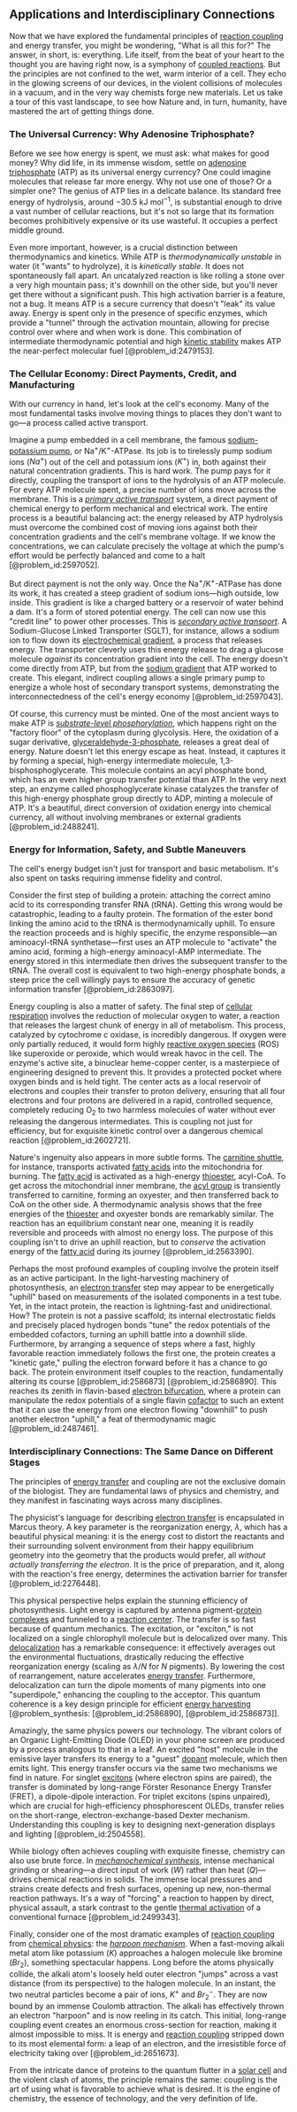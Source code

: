 ## Applications and Interdisciplinary Connections

Now that we have explored the fundamental principles of [reaction coupling](@article_id:144243) and energy transfer, you might be wondering, "What is all this for?" The answer, in short, is: everything. Life itself, from the beat of your heart to the thought you are having right now, is a symphony of [coupled reactions](@article_id:176038). But the principles are not confined to the wet, warm interior of a cell. They echo in the glowing screens of our devices, in the violent collisions of molecules in a vacuum, and in the very way chemists forge new materials. Let us take a tour of this vast landscape, to see how Nature and, in turn, humanity, have mastered the art of getting things done.

### The Universal Currency: Why Adenosine Triphosphate?

Before we see how energy is spent, we must ask: what makes for good money? Why did life, in its immense wisdom, settle on [adenosine triphosphate](@article_id:143727) (ATP) as its universal energy currency? One could imagine molecules that release far more energy. Why not use one of those? Or a simpler one? The genius of ATP lies in a delicate balance. Its standard free energy of hydrolysis, around $-30.5 \ \mathrm{kJ \ mol^{-1}}$, is substantial enough to drive a vast number of cellular reactions, but it's not so large that its formation becomes prohibitively expensive or its use wasteful. It occupies a perfect middle ground.

Even more important, however, is a crucial distinction between thermodynamics and kinetics. While ATP is *thermodynamically unstable* in water (it "wants" to hydrolyze), it is *kinetically stable*. It does not spontaneously fall apart. An uncatalyzed reaction is like rolling a stone over a very high mountain pass; it's downhill on the other side, but you'll never get there without a significant push. This high activation barrier is a feature, not a bug. It means ATP is a secure currency that doesn't "leak" its value away. Energy is spent only in the presence of specific enzymes, which provide a "tunnel" through the activation mountain, allowing for precise control over where and when work is done. This combination of intermediate thermodynamic potential and high [kinetic stability](@article_id:149681) makes ATP the near-perfect molecular fuel [@problem_id:2479153].

### The Cellular Economy: Direct Payments, Credit, and Manufacturing

With our currency in hand, let's look at the cell's economy. Many of the most fundamental tasks involve moving things to places they don't want to go—a process called active transport.

Imagine a pump embedded in a cell membrane, the famous [sodium-potassium pump](@article_id:136694), or Na$^+$/K$^+$-ATPase. Its job is to tirelessly pump sodium ions ($Na^+$) out of the cell and potassium ions ($K^+$) in, both against their natural concentration gradients. This is hard work. The pump pays for it directly, coupling the transport of ions to the hydrolysis of an ATP molecule. For every ATP molecule spent, a precise number of ions move across the membrane. This is a *[primary active transport](@article_id:147406)* system, a direct payment of chemical energy to perform mechanical and electrical work. The entire process is a beautiful balancing act: the energy released by ATP hydrolysis must overcome the combined cost of moving ions against both their concentration gradients and the cell's membrane voltage. If we know the concentrations, we can calculate precisely the voltage at which the pump's effort would be perfectly balanced and come to a halt [@problem_id:2597052].

But direct payment is not the only way. Once the Na$^+$/K$^+$-ATPase has done its work, it has created a steep gradient of sodium ions—high outside, low inside. This gradient is like a charged battery or a reservoir of water behind a dam. It's a form of stored potential energy. The cell can now use this "credit line" to power other processes. This is *[secondary active transport](@article_id:144560)*. A Sodium-Glucose Linked Transporter (SGLT), for instance, allows a sodium ion to flow down its [electrochemical gradient](@article_id:146983), a process that releases energy. The transporter cleverly uses this energy release to drag a glucose molecule *against* its concentration gradient into the cell. The energy doesn't come directly from ATP, but from the [sodium gradient](@article_id:163251) that ATP worked to create. This elegant, indirect coupling allows a single primary pump to energize a whole host of secondary transport systems, demonstrating the interconnectedness of the cell's energy economy [@problem_id:2597043].

Of course, this currency must be minted. One of the most ancient ways to make ATP is *[substrate-level phosphorylation](@article_id:140618)*, which happens right on the "factory floor" of the cytoplasm during glycolysis. Here, the oxidation of a sugar derivative, [glyceraldehyde-3-phosphate](@article_id:152372), releases a great deal of energy. Nature doesn't let this energy escape as heat. Instead, it captures it by forming a special, high-energy intermediate molecule, 1,3-bisphosphoglycerate. This molecule contains an acyl phosphate bond, which has an even higher group transfer potential than ATP. In the very next step, an enzyme called phosphoglycerate kinase catalyzes the transfer of this high-energy phosphate group directly to ADP, minting a molecule of ATP. It's a beautiful, direct conversion of oxidation energy into chemical currency, all without involving membranes or external gradients [@problem_id:2488241].

### Energy for Information, Safety, and Subtle Maneuvers

The cell's energy budget isn't just for transport and basic metabolism. It's also spent on tasks requiring immense fidelity and control.

Consider the first step of building a protein: attaching the correct amino acid to its corresponding transfer RNA (tRNA). Getting this wrong would be catastrophic, leading to a faulty protein. The formation of the ester bond linking the amino acid to the tRNA is thermodynamically uphill. To ensure the reaction proceeds and is highly specific, the enzyme responsible—an aminoacyl-tRNA synthetase—first uses an ATP molecule to "activate" the amino acid, forming a high-energy aminoacyl-AMP intermediate. The energy stored in this intermediate then drives the subsequent transfer to the tRNA. The overall cost is equivalent to two high-energy phosphate bonds, a steep price the cell willingly pays to ensure the accuracy of genetic information transfer [@problem_id:2863097].

Energy coupling is also a matter of safety. The final step of [cellular respiration](@article_id:145813) involves the reduction of molecular oxygen to water, a reaction that releases the largest chunk of energy in all of metabolism. This process, catalyzed by cytochrome $c$ oxidase, is incredibly dangerous. If oxygen were only partially reduced, it would form highly [reactive oxygen species](@article_id:143176) (ROS) like superoxide or peroxide, which would wreak havoc in the cell. The enzyme's active site, a binuclear heme-copper center, is a masterpiece of engineering designed to prevent this. It provides a protected pocket where oxygen binds and is held tight. The center acts as a local reservoir of electrons and couples their transfer to proton delivery, ensuring that all four electrons and four protons are delivered in a rapid, controlled sequence, completely reducing $\mathrm{O_2}$ to two harmless molecules of water without ever releasing the dangerous intermediates. This is coupling not just for efficiency, but for exquisite kinetic control over a dangerous chemical reaction [@problem_id:2602721].

Nature's ingenuity also appears in more subtle forms. The [carnitine shuttle](@article_id:175700), for instance, transports activated [fatty acids](@article_id:144920) into the mitochondria for burning. The [fatty acid](@article_id:152840) is activated as a high-energy [thioester](@article_id:198909), acyl-CoA. To get across the mitochondrial inner membrane, the [acyl group](@article_id:203662) is transiently transferred to carnitine, forming an oxyester, and then transferred back to CoA on the other side. A thermodynamic analysis shows that the free energies of the [thioester](@article_id:198909) and oxyester bonds are remarkably similar. The reaction has an equilibrium constant near one, meaning it is readily reversible and proceeds with almost no energy loss. The purpose of this coupling isn't to drive an uphill reaction, but to *conserve* the activation energy of the [fatty acid](@article_id:152840) during its journey [@problem_id:2563390].

Perhaps the most profound examples of coupling involve the protein itself as an active participant. In the light-harvesting machinery of photosynthesis, an [electron transfer](@article_id:155215) step may appear to be energetically "uphill" based on measurements of the isolated components in a test tube. Yet, in the intact protein, the reaction is lightning-fast and unidirectional. How? The protein is not a passive scaffold; its internal electrostatic fields and precisely placed hydrogen bonds "tune" the redox potentials of the embedded cofactors, turning an uphill battle into a downhill slide. Furthermore, by arranging a sequence of steps where a fast, highly favorable reaction immediately follows the first one, the protein creates a "kinetic gate," pulling the electron forward before it has a chance to go back. The protein environment itself couples to the reaction, fundamentally altering its course [@problem_id:2586873] [@problem_id:2586890]. This reaches its zenith in flavin-based [electron bifurcation](@article_id:166375), where a protein can manipulate the redox potentials of a single flavin [cofactor](@article_id:199730) to such an extent that it can use the energy from one electron flowing "downhill" to push another electron "uphill," a feat of thermodynamic magic [@problem_id:2487461].

### Interdisciplinary Connections: The Same Dance on Different Stages

The principles of [energy transfer](@article_id:174315) and coupling are not the exclusive domain of the biologist. They are fundamental laws of physics and chemistry, and they manifest in fascinating ways across many disciplines.

The physicist's language for describing [electron transfer](@article_id:155215) is encapsulated in Marcus theory. A key parameter is the reorganization energy, $\lambda$, which has a beautiful physical meaning: it is the energy cost to distort the reactants and their surrounding solvent environment from their happy equilibrium geometry into the geometry that the products would prefer, all *without actually transferring the electron*. It is the price of preparation, and it, along with the reaction's free energy, determines the activation barrier for transfer [@problem_id:2276448].

This physical perspective helps explain the stunning efficiency of photosynthesis. Light energy is captured by antenna pigment-[protein complexes](@article_id:268744) and funneled to a [reaction center](@article_id:173889). The transfer is so fast because of quantum mechanics. The excitation, or "exciton," is not localized on a single chlorophyll molecule but is delocalized over many. This [delocalization](@article_id:182833) has a remarkable consequence: it effectively averages out the environmental fluctuations, drastically reducing the effective reorganization energy (scaling as $\lambda/N$ for $N$ pigments). By lowering the cost of rearrangement, nature accelerates [energy transfer](@article_id:174315). Furthermore, delocalization can turn the dipole moments of many pigments into one "superdipole," enhancing the coupling to the acceptor. This quantum coherence is a key design principle for efficient [energy harvesting](@article_id:144471) [@problem_synthesis: [@problem_id:2586890], [@problem_id:2586873]].

Amazingly, the same physics powers our technology. The vibrant colors of an Organic Light-Emitting Diode (OLED) in your phone screen are produced by a process analogous to that in a leaf. An excited "host" molecule in the emissive layer transfers its energy to a "guest" [dopant](@article_id:143923) molecule, which then emits light. This energy transfer occurs via the same two mechanisms we find in nature. For singlet [excitons](@article_id:146805) (where electron spins are paired), the transfer is dominated by long-range Förster Resonance Energy Transfer (FRET), a dipole-dipole interaction. For triplet excitons (spins unpaired), which are crucial for high-efficiency phosphorescent OLEDs, transfer relies on the short-range, electron-exchange-based Dexter mechanism. Understanding this coupling is key to designing next-generation displays and lighting [@problem_id:2504558].

While biology often achieves coupling with exquisite finesse, chemistry can also use brute force. In *[mechanochemical synthesis](@article_id:159560)*, intense mechanical grinding or shearing—a direct input of work ($W$) rather than heat ($Q$)—drives chemical reactions in solids. The immense local pressures and strains create defects and fresh surfaces, opening up new, non-thermal reaction pathways. It's a way of "forcing" a reaction to happen by direct, physical assault, a stark contrast to the gentle [thermal activation](@article_id:200807) of a conventional furnace [@problem_id:2499343].

Finally, consider one of the most dramatic examples of [reaction coupling](@article_id:144243) from [chemical physics](@article_id:199091): the *[harpoon mechanism](@article_id:188353)*. When a fast-moving alkali metal atom like potassium ($K$) approaches a halogen molecule like bromine ($Br_2$), something spectacular happens. Long before the atoms physically collide, the alkali atom's loosely held outer electron "jumps" across a vast distance (from its perspective) to the halogen molecule. In an instant, the two neutral particles become a pair of ions, $K^+$ and $Br_2^-$. They are now bound by an immense Coulomb attraction. The alkali has effectively thrown an electron "harpoon" and is now reeling in its catch. This initial, long-range coupling event creates an enormous cross-section for reaction, making it almost impossible to miss. It is energy and [reaction coupling](@article_id:144243) stripped down to its most elemental form: a leap of an electron, and the irresistible force of electricity taking over [@problem_id:2651673].

From the intricate dance of proteins to the quantum flutter in a [solar cell](@article_id:159239) and the violent clash of atoms, the principle remains the same: coupling is the art of using what is favorable to achieve what is desired. It is the engine of chemistry, the essence of technology, and the very definition of life.